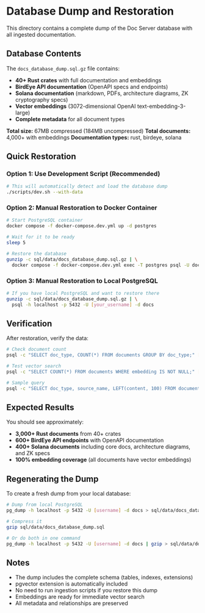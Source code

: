 # Database Dump and Restoration

This directory contains a complete dump of the Doc Server database with all ingested documentation.

## Database Contents

The `docs_database_dump.sql.gz` file contains:

- **40+ Rust crates** with full documentation and embeddings
- **BirdEye API documentation** (OpenAPI specs and endpoints)
- **Solana documentation** (markdown, PDFs, architecture diagrams, ZK cryptography specs)
- **Vector embeddings** (3072-dimensional OpenAI text-embedding-3-large)
- **Complete metadata** for all document types

**Total size:** 67MB compressed (184MB uncompressed)
**Total documents:** 4,000+ with embeddings
**Documentation types:** rust, birdeye, solana

## Quick Restoration

### Option 1: Use Development Script (Recommended)

```bash
# This will automatically detect and load the database dump
./scripts/dev.sh --with-data
```

### Option 2: Manual Restoration to Docker Container

```bash
# Start PostgreSQL container
docker compose -f docker-compose.dev.yml up -d postgres

# Wait for it to be ready
sleep 5

# Restore the database
gunzip -c sql/data/docs_database_dump.sql.gz | \
  docker compose -f docker-compose.dev.yml exec -T postgres psql -U docserver -d docs
```

### Option 3: Manual Restoration to Local PostgreSQL

```bash
# If you have local PostgreSQL and want to restore there
gunzip -c sql/data/docs_database_dump.sql.gz | \
  psql -h localhost -p 5432 -U [your_username] -d docs
```

## Verification

After restoration, verify the data:

```bash
# Check document count
psql -c "SELECT doc_type, COUNT(*) FROM documents GROUP BY doc_type;" [connection_string]

# Test vector search
psql -c "SELECT COUNT(*) FROM documents WHERE embedding IS NOT NULL;" [connection_string]

# Sample query
psql -c "SELECT doc_type, source_name, LEFT(content, 100) FROM documents LIMIT 5;" [connection_string]
```

## Expected Results

You should see approximately:

- **3,000+ Rust documents** from 40+ crates
- **600+ BirdEye API endpoints** with OpenAPI documentation
- **400+ Solana documents** including core docs, architecture diagrams, and ZK specs
- **100% embedding coverage** (all documents have vector embeddings)

## Regenerating the Dump

To create a fresh dump from your local database:

```bash
# Dump from local PostgreSQL
pg_dump -h localhost -p 5432 -U [username] -d docs > sql/data/docs_database_dump.sql

# Compress it
gzip sql/data/docs_database_dump.sql

# Or do both in one command
pg_dump -h localhost -p 5432 -U [username] -d docs | gzip > sql/data/docs_database_dump.sql.gz
```

## Notes

- The dump includes the complete schema (tables, indexes, extensions)
- pgvector extension is automatically included
- No need to run ingestion scripts if you restore this dump
- Embeddings are ready for immediate vector search
- All metadata and relationships are preserved
